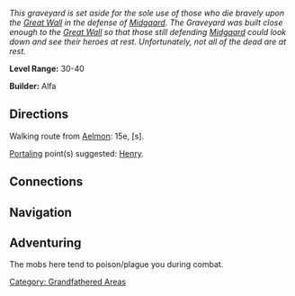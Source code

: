 *This graveyard is set aside for the sole use of those who die bravely
upon the [Great Wall](:Category:_Highways/Great_Wall "wikilink") in the
defense of [Midgaard](:Category:_Midgaard "wikilink"). The Graveyard was
built close enough to the [Great
Wall](:Category:_Highways/Great_Wall "wikilink") so that those still
defending [Midgaard](:Category:_Midgaard "wikilink") could look down and
see their heroes at rest. Unfortunately, not all of the dead are at
rest.*

**Level Range:** 30-40

**Builder:** Alfa

## Directions

Walking route from [Aelmon](Aelmon "wikilink"): 15e, \[s\].

[Portaling](Portal "wikilink") point(s) suggested:
[Henry](Henry_The_Gardener "wikilink").

## Connections

## Navigation

## Adventuring

The mobs here tend to poison/plague you during combat.

[Category: Grandfathered
Areas](Category:_Grandfathered_Areas "wikilink")
